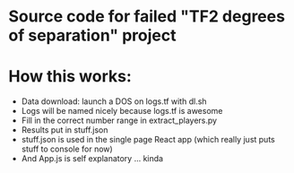 # Source code for failed "TF2 degrees of separation" project


# How this works:
- Data download: launch a DOS on logs.tf with dl.sh
- Logs will be named nicely because logs.tf is awesome
- Fill in the correct number range in extract_players.py
- Results put in stuff.json
- stuff.json is used in the single page React app (which really just puts stuff to console for now)
- And App.js is self explanatory ... kinda